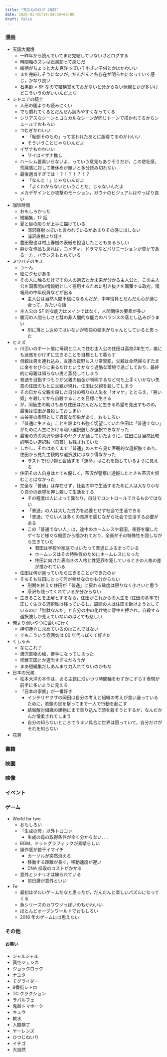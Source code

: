 ```yaml
---
title: "見たものログ 2025"
date: 2025-01-01T14:54:59+09:00
draft: false
---
```


### 漫画

- 天国大魔境
  - 一昨年から読んでいてまだ完結していないけどログする
  - 時間軸のズレは石黒節って感じだ
  - 絵柄がちょっと大友克洋っぽい？小さい子供とかはかわいい
  - まだ完結しそうにないが，だんだんと各存在が明らかになっていく感じ，かなり良い
  - 石黒節 × SF なので結構覚えておかないと分からない伏線とかが多いけどこういうのがいいんだよな
- シドニアの騎士
  - 人形の国よりも読みにくい
  - でも慣れてくるとだんだん読みやすくなってくる
  - シリアスなシーンとコミカルなシーンが同じトーンで描かれてるからシュールでおもろい
  - つむぎかわいい
    - 「恥部そのもの」って言われたあとに服着てるのかわいい
    - そういうことじゃないんだよ
  - イザナもかわいい
    - ワイはイザナ推し
  - ハーレム要素いらないよ，っていう意見もありそうだが，この悲壮感，荒廃感に対して箸休めが無いと多分読み切れない
  - 最後適当すぎでは！？！？！？！？
    - 「なんと！」じゃないんだよ
    - 「よくわからないということだ」じゃないんだよ
  - メカデザインとか攻撃のモーション，ガウナのビジュアルはやっぱり良い
- 珈琲時間
  - おもしろかった
  - 短編集，17 話
  - 夏と目の彫りが上手に描けている
    - 浦沢直樹っぽいと言われているがあまりその感じはしない
    - 浦沢直樹より好き
  - 豊田徹也は村上春樹の表紙を担当したこともあるらしい
  - 静かな作品もあれば，コメディ，ドラマなどバリエーションが豊かである一方，バランスもとれている
- ミツバチのキス
  - う～ん
  - 絵にクセがある
  - その人に触るだけでその人の過去とか未来が分かる主人公と，この主人公を国家間の情報戦として悪用するために引き抜きを画策する政府，情報局の中年役員などが出る
    - 主人公は当然人間不信になるんだが，中年役員とだんだん心が通じ合って，みたいな話
  - 主人公の SF 的な能力はメインではなく，人間関係の要素が多い
  - 駿河の人間らしさと彗の非人間的な能力のバランスの落とし込みがうまい
    - 別に落とし込めてはいないが物語の結末がちゃんとしていると思った
- ヒミズ
  - 川沿いのボート屋に母親と二人で住む主人公の住田は高校2年生で，誰にも迷惑をかけずに生きることを目標として暮らす
  - 母親は男を連れ込み，友達の夜野もスリ常習犯，父親は全然帰らずたまに金をせびりに来るだけというかなり過酷な環境で過ごしており，最終的に母親は知らない男と蒸発してしまう
  - 普通を目指すつもりが父親の借金が判明するなど何も上手くいかない失意の住田のもとに父親が現れ，住田は父親を殺してしまう
  - その日から父親を殺した自分の残りの人生を「オマケ」ととらえ，「悪い奴」を殺してから自殺することを目標に生きる
  - が，同級生の助けもあり住田はだんだんと生きる希望を見出すものの，最後は住田が自殺しておしまい
  - 古谷実の表現として異質な印象があり，おもしろい
  - 「普通に生きる」ことを誰よりも強く切望していた住田は「普通でない」がために人生における暗い選択肢しか選択できなかった
  - 最後の方の茶沢や途中のヤクザが話していたように，住田には当然比較的明るい選択肢（自首）も残されていた
  - しかし，それはあくまで「普通」の人から見た客観的な選択肢であり，住田から見た主観的な選択肢にはなり得なかった
    - ラストで化け物と会話する「運命」はこれを指しているように見える
  - 住田その人自身はとても優しく，茶沢が警察に通報したときも茶沢を恨むことはなかった
  - 完全な「普通」は存在せず，社会の中で生活するために人は大なり小なり自分の欲望を押し殺して生活をする
    - その程度は人によって異なり，自分でコントロールできるものではない
    - 「普通」の人は大した労力を必要とせず社会で生活できる
    - 「普通」でない人は多くの苦痛を感じながら社会で生活する必要がある
    - この「普通でない人」は，途中のホームレスや君田，夜野を騙したゲイなど様々な側面から描かれており，全員がその特殊性を隠しながら生きていた
      - 君田は学校や家庭ではいたって普通にふるまっている
      - ホームレスはその特殊性のためにホームレスになった
      - 住田に向けた表向きの人格と性犯罪を犯しているときの人格の差が描かれている
  - 住田は何が違っていたら生きることができたのか
  - そもそも住田にとって何が幸せなのかも分からない
    - 刑期を終えた住田が「普通」に戻れる確度は限りなく小さいと思う
    - 茶沢も残ってくれているか分からない
  - 生きることを正解とするなら，住田がこれからの人生を (住田の基準で) 正しく生きる選択肢は残っているし，周囲の人は住田を助けようとしているのに「無駄なんだ」と自分の中の化け物に背中を押され，自殺する選択肢しか見えていないのはとても悲しい
- 俺より弱いやつに会いに行く
  - 押切蓮介に求めているのはこれではない
  - でもこういう雰囲気は 00 年代っぽくて好きだ
- くしゃみ
  - なにこれ？
  - 浦沢直樹の絵，苦手になってしまった
  - 怪獣王国とか適当すぎるだろうが
  - まあ短編集だしあんまり力入れてないのかもな
- 日本の兄弟
  - 松本大洋の本作は，ある主題に沿いつつ時間軸をわずかにずらす表現が前半に多いように見える
  - 「日本の家族」が一番好き
    - インテリヤクザの岡田は自分の考えと組織の考えが食い違っているために，若頭の足を撃ってまで一人で行動を起こす
    - 結局敵対組織の建物にまで乗り込んで頭を殺そうとするが，なんだかんだ懐柔されてしまう
    - 自分の知らないところでうまい具合に世界は回っていて，自分だけがそれを知らない
- 花男

### 書籍

### 映画

### 映像

### イベント

### ゲーム

- World for two
  - おもしろい
  - 「生成の母」以外トロコン
    - 生成の母の取得条件が全く分からない．．．
  - BGM，ドットグラフィックが素晴らしい
  - 操作感が若干イマイチ
    - カーソルが突然消える
    - 移動する距離が長く，移動速度が遅い
    - DNA 採取のコストがかかる
  - 意外とシナリオは練られている
    - 前日譚が意外といい
- Fe
  - 最初はダルいゲームだなと思ったが，だんだんと楽しいパズルになってくる
  - 魚シリーズのカワウソっぽいのもかわいい
  - ほとんどオープンワールドでおもしろい
  - 2018 年のゲームには思えない

### その他

#### お笑い

- ジャルジャル
- 真空ジェシカ
- ジョックロック
- ナユタ
- モグライダー
- 9番街レトロ
- TC クラクション
- ラパルフェ
- 鬼越トマホーク
- キュウ
- 軟水
- 人間横丁
- ヤーレンズ
- ひつじねいり
- イチゴ
- 大自然
